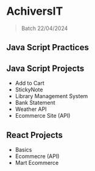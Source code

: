 # AchiversIT
> Batch 22/04/2024

## Java Script Practices 

## Java Script Projects

- Add to Cart
- StickyNote
- Library Management System
- Bank Statement
- Weather API
- Ecommerce Site (API)

## React Projects

- Basics
- Ecommecre (API)
- Mart Ecommerce

